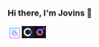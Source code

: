 ### Hi there, I'm Jovins 👋

<a href="http://jovins.cn/">
  <img align="left" alt="Jovins Wong | Blog" width="28px" src="https://raw.githubusercontent.com/jovins/jovins/master/assets/jovinsblog.svg" />
</a>
<a href="https://apps.apple.com/cn/app/id1177925868">
  <img align="left" alt="AJovins Wong | Fideo" width="24px" src="https://raw.githubusercontent.com/jovins/jovins/master/assets/jovinscarben.png" />
</a>
<a href="https://apps.apple.com/cn/app/id1478843357">
  <img align="left" alt="Jovins Wong | Fideo" width="24px" src="https://raw.githubusercontent.com/jovins/jovins/master/assets/jovinsfideo.png" />
</a>

<br />
<br />


<!--
**Jovins/Jovins** is a ✨ _special_ ✨ repository because its `README.md` (this file) appears on your GitHub profile.

Here are some ideas to get you started:

- 🔭 I’m currently working on ...
- 🌱 I’m currently learning ...
- 👯 I’m looking to collaborate on ...
- 🤔 I’m looking for help with ...
- 💬 Ask me about ...
- 📫 How to reach me: ...
- 😄 Pronouns: ...
- ⚡ Fun fact: ...
-->
